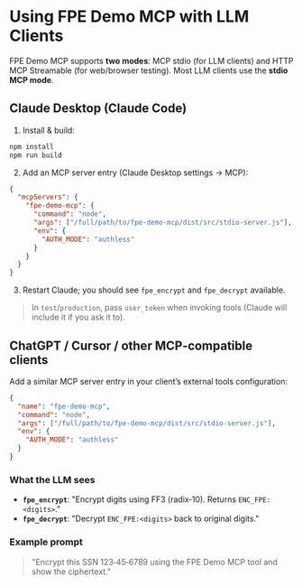 # Using FPE Demo MCP with LLM Clients

FPE Demo MCP supports **two modes**: MCP stdio (for LLM clients) and HTTP MCP Streamable (for web/browser testing). Most LLM clients use the **stdio MCP mode**.

## Claude Desktop (Claude Code)

1) Install & build:
```bash
npm install
npm run build
```

2) Add an MCP server entry (Claude Desktop settings → MCP):
```json
{
  "mcpServers": {
    "fpe-demo-mcp": {
      "command": "node",
      "args": ["/full/path/to/fpe-demo-mcp/dist/src/stdio-server.js"],
      "env": {
        "AUTH_MODE": "authless"
      }
    }
  }
}
```

3) Restart Claude; you should see `fpe_encrypt` and `fpe_decrypt` available.

> In `test`/`production`, pass `user_token` when invoking tools (Claude will include it if you ask it to).

## ChatGPT / Cursor / other MCP‑compatible clients

Add a similar MCP server entry in your client’s external tools configuration:
```json
{
  "name": "fpe-demo-mcp",
  "command": "node",
  "args": ["/full/path/to/fpe-demo-mcp/dist/src/stdio-server.js"],
  "env": {
    "AUTH_MODE": "authless"
  }
}
```

### What the LLM sees

- **`fpe_encrypt`**: "Encrypt digits using FF3 (radix‑10). Returns `ENC_FPE:<digits>`."
- **`fpe_decrypt`**: "Decrypt `ENC_FPE:<digits>` back to original digits."

### Example prompt

> "Encrypt this SSN 123‑45‑6789 using the FPE Demo MCP tool and show the ciphertext."

